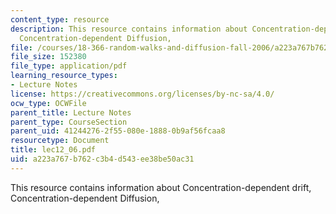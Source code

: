 ```yaml
---
content_type: resource
description: This resource contains information about Concentration-dependent drift,
  Concentration-dependent Diffusion,
file: /courses/18-366-random-walks-and-diffusion-fall-2006/a223a767b762c3b4d543ee38be50ac31_lec12_06.pdf
file_size: 152380
file_type: application/pdf
learning_resource_types:
- Lecture Notes
license: https://creativecommons.org/licenses/by-nc-sa/4.0/
ocw_type: OCWFile
parent_title: Lecture Notes
parent_type: CourseSection
parent_uid: 41244276-2f55-080e-1888-0b9af56fcaa8
resourcetype: Document
title: lec12_06.pdf
uid: a223a767-b762-c3b4-d543-ee38be50ac31
---
```

This resource contains information about Concentration-dependent drift, Concentration-dependent Diffusion,